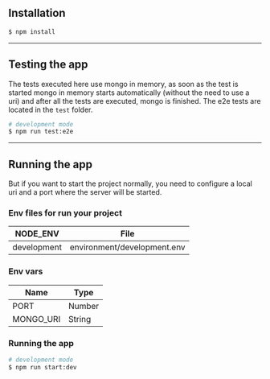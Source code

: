 ## Installation

```bash
$ npm install
```
____________

## Testing the app

The tests executed here use mongo in memory, as soon as the test is started mongo in memory starts automatically (without the need to use a uri) and after all the tests are executed, mongo is finished. 
The e2e tests are located in the `test` folder.

```bash
# development mode
$ npm run test:e2e
```

____________

## Running the app

But if you want to start the project normally, you need to configure a local uri and a port where the server will be started.

### Env files for run your project

| NODE_ENV    | File                        |
| ----------- | --------------------------- |
| development | environment/development.env |

### Env vars

| Name                  | Type   |
| --------------------- | ------ |
| PORT                  | Number |
| MONGO_URI             | String |


### Running the app

```bash
# development mode
$ npm run start:dev
```

